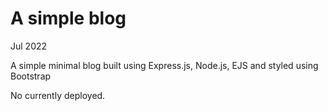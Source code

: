 # A simple blog

Jul 2022

A simple minimal blog built using Express.js, Node.js, EJS and styled using Bootstrap

No currently deployed.
